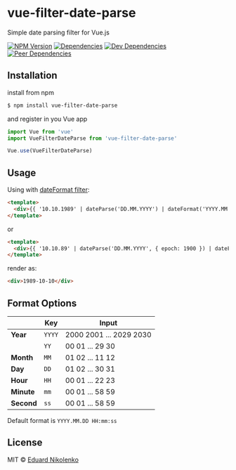 # vue-filter-date-parse
Simple date parsing filter for Vue.js

[![NPM Version](https://img.shields.io/npm/v/vue-filter-date-parse.svg)](https://www.npmjs.com/package/vue-filter-date-parse)
[![Dependencies](https://david-dm.org/eduardnikolenko/vue-filter-date-parse.svg)](https://david-dm.org/eduardnikolenko/vue-filter-date-parse)
[![Dev Dependencies](https://david-dm.org/eduardnikolenko/vue-filter-date-parse/dev-status.svg)](https://david-dm.org/eduardnikolenko/vue-filter-date-parse/?type=dev)
[![Peer Dependencies](https://david-dm.org/eduardnikolenko/vue-filter-date-parse/peer-status.svg)](https://david-dm.org/eduardnikolenko/vue-filter-date-parse?type=peer)

## Installation

install from npm
```bash
$ npm install vue-filter-date-parse
```
and register in you Vue app
```js
import Vue from 'vue'
import VueFilterDateParse from 'vue-filter-date-parse'

Vue.use(VueFilterDateParse)
```

## Usage

Using with [dateFormat filter](https://github.com/eduardnikolenko/vue-filter-date-format):

```html
<template>
  <div>{{ '10.10.1989' | dateParse('DD.MM.YYYY') | dateFormat('YYYY.MM.DD') }}</div>
</template>
```

or

```html
<template>
  <div>{{ '10.10.89' | dateParse('DD.MM.YYYY', { epoch: 1900 }) | dateFormat('YYYY.MM.DD') }}</div>
</template>
```

render as:

```html
<div>1989-10-10</div>
```

## Format Options

|            | Key    | Input                   |
| ---------- | ------ | ----------------------- |
| **Year**   | `YYYY` | 2000 2001 ... 2029 2030 |
|            | `YY`   | 00 01 ... 29 30         |
| **Month**  | `MM`   | 01 02 ... 11 12         |
| **Day**    | `DD`   | 01 02 ... 30 31         |
| **Hour**   | `HH`   | 00 01 ... 22 23         |
| **Minute** | `mm`   | 00 01 ... 58 59         |
| **Second** | `ss`   | 00 01 ... 58 59         |

Default format is `YYYY.MM.DD HH:mm:ss`

## License

MIT © [Eduard Nikolenko](https://github.com/eduardnikolenko)
